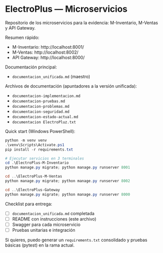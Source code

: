 # ElectroPlus — Microservicios

Repositorio de los microservicios para la evidencia: M-Inventario, M-Ventas y API Gateway.

Resumen rápido:
- M-Inventario: http://localhost:8001/
- M-Ventas: http://localhost:8002/
- API Gateway: http://localhost:8000/

Documentación principal:
- `documentacion_unificada.md` (maestro)

Archivos de documentación (apuntadores a la versión unificada):
 - `documentacion-implementacion.md`
 - `documentacion-pruebas.md`
 - `documentacion-problemas.md`
 - `documentacion-seguridad.md`
 - `documentacion-estado-actual.md`
 - `documentacion ElectroPluz.txt`

Quick start (Windows PowerShell):

```powershell
python -m venv venv
.\venv\Scripts\Activate.ps1
pip install -r requirements.txt

# Ejecutar servicios en 3 terminales
cd .\ElectroPlus-M-Inventario
python manage.py migrate; python manage.py runserver 8001

cd ..\ElectroPlus-M-Ventas
python manage.py migrate; python manage.py runserver 8002

cd ..\ElectroPlus-Gateway
python manage.py migrate; python manage.py runserver 8000
```

Checklist para entrega:
- [ ] `documentacion_unificada.md` completada
- [ ] README con instrucciones (este archivo)
- [ ] Swagger para cada microservicio
- [ ] Pruebas unitarias e integración

Si quieres, puedo generar un `requirements.txt` consolidado y pruebas básicas (pytest) en la rama actual.